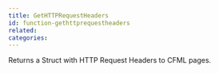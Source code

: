 ```yaml
---
title: GetHTTPRequestHeaders
id: function-gethttprequestheaders
related:
categories:
---
```


Returns a Struct with HTTP Request Headers to CFML pages.